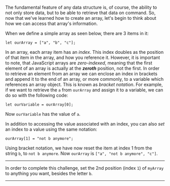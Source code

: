 <div class="challenge-instructions basic-data-structures"><div><section id="description">
<p>The fundamental feature of any data structure is, of course, the ability to not only store data, but to be able to retrieve that data on command. So, now that we've learned how to create an array, let's begin to think about how we can access that array's information.</p>
<p>When we define a simple array as seen below, there are 3 items in it:</p>
<pre class="language-js"><code class="language-js"><span class="token keyword">let</span> ourArray <span class="token operator">=</span> <span class="token punctuation">[</span><span class="token string">"a"</span><span class="token punctuation">,</span> <span class="token string">"b"</span><span class="token punctuation">,</span> <span class="token string">"c"</span><span class="token punctuation">]</span><span class="token punctuation">;</span>
</code></pre>
<p>In an array, each array item has an <dfn>index</dfn>. This index doubles as the position of that item in the array, and how you reference it. However, it is important to note, that JavaScript arrays are <dfn>zero-indexed</dfn>, meaning that the first element of an array is actually at the <em><strong>zeroth</strong></em> position, not the first. In order to retrieve an element from an array we can enclose an index in brackets and append it to the end of an array, or more commonly, to a variable which references an array object. This is known as <dfn>bracket notation</dfn>. For example, if we want to retrieve the <code>a</code> from <code>ourArray</code> and assign it to a variable, we can do so with the following code:</p>
<pre class="language-js"><code class="language-js"><span class="token keyword">let</span> ourVariable <span class="token operator">=</span> ourArray<span class="token punctuation">[</span><span class="token number">0</span><span class="token punctuation">]</span><span class="token punctuation">;</span>
</code></pre>
<p>Now <code>ourVariable</code> has the value of <code>a</code>.</p>
<p>In addition to accessing the value associated with an index, you can also <em>set</em> an index to a value using the same notation:</p>
<pre class="language-js"><code class="language-js">ourArray<span class="token punctuation">[</span><span class="token number">1</span><span class="token punctuation">]</span> <span class="token operator">=</span> <span class="token string">"not b anymore"</span><span class="token punctuation">;</span>
</code></pre>
<p>Using bracket notation, we have now reset the item at index 1 from the string <code>b</code>, to <code>not b anymore</code>. Now <code>ourArray</code> is <code>["a", "not b anymore", "c"]</code>.</p>
</section></div><hr/><div><section id="instructions">
<p>In order to complete this challenge, set the 2nd position (index <code>1</code>) of <code>myArray</code> to anything you want, besides the letter <code>b</code>.</p>
</section></div><hr/></div>